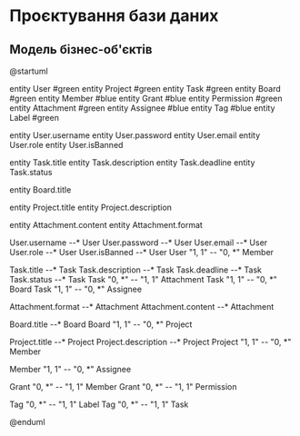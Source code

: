 # Проєктування бази даних


## Модель бізнес-об'єктів

@startuml

entity User #green
entity Project #green
entity Task #green
entity Board #green
entity Member #blue
entity Grant #blue
entity Permission #green
entity Attachment #green
entity Assignee #blue
entity Tag #blue
entity Label #green

entity User.username
entity User.password
entity User.email
entity User.role
entity User.isBanned

entity Task.title
entity Task.description
entity Task.deadline
entity Task.status

entity Board.title

entity Project.title
entity Project.description

entity Attachment.content
entity Attachment.format


User.username --* User
User.password --* User
User.email --* User
User.role --* User
User.isBanned --* User
User "1, 1" -- "0, *" Member

Task.title --* Task
Task.description --* Task
Task.deadline --* Task
Task.status --* Task
Task "0, *" -- "1, 1" Attachment
Task "1, 1" -- "0, *" Board
Task "1, 1" -- "0, *" Assignee

Attachment.format --* Attachment
Attachment.content --* Attachment

Board.title --* Board
Board "1, 1" -- "0, *" Project

Project.title --* Project
Project.description --* Project
Project "1, 1" -- "0, *" Member

Member "1, 1" -- "0, *" Assignee

Grant "0, *" -- "1, 1" Member
Grant "0, *" -- "1, 1" Permission

Tag "0, *" -- "1, 1" Label
Tag "0, *" -- "1, 1" Task

@enduml